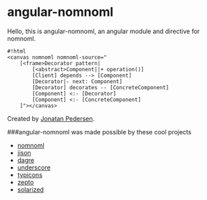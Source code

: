 angular-nomnoml
=======

Hello, this is angular-nomnoml, an angular module and directive for nomnoml.


```
#!html
<canvas nomnoml nomnoml-source="
	[<frame>Decorator pattern|
		[<abstract>Component||+ operation()]
		[Client] depends --> [Component]
		[Decorator|- next: Component]
		[Decorator] decorates -- [ConcreteComponent]
		[Component] <:- [Decorator]
		[Component] <:- [ConcreteComponent]
	]"></canvas>
```

Created by <a href="http://www.jonatanpedersen.com">Jonatan Pedersen</a>.</p>

###angular-nomnoml was made possible by these cool projects

- [nomnoml](https://github.com/skanaar/nomnoml/)
- [jison](http://zaach.github.io/jison/)
- [dagre](https://github.com/cpettitt/dagre)
- [underscore](http://underscorejs.org)
- [typicons](http://typicons.com/)
- [zepto](http://zeptojs.com/)
- [solarized](http://ethanschoonover.com/solarized)
